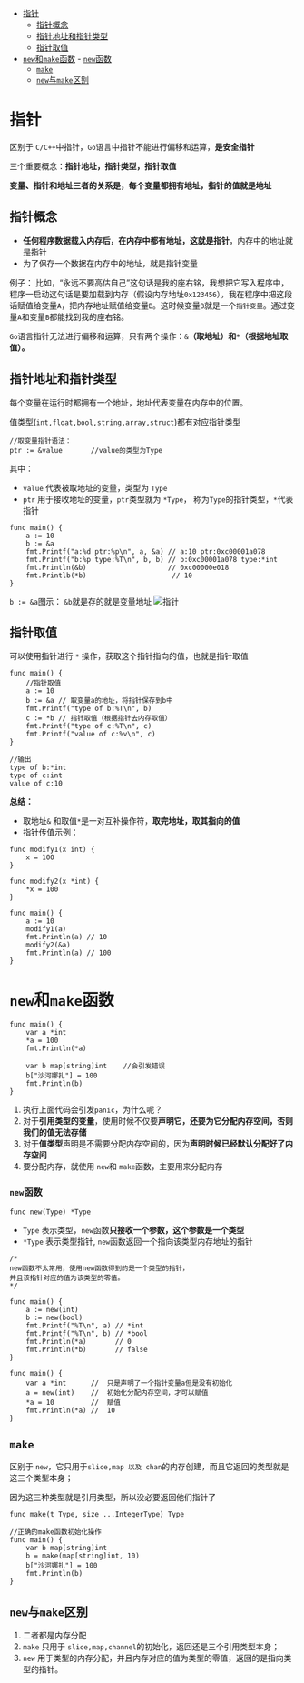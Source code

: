 - [指针](#指针)
	- [指针概念](#指针概念)
	- [指针地址和指针类型](#指针地址和指针类型)
	- [指针取值](#指针取值)
- [`new`和`make`函数](#new和make函数)
		- [`new`函数](#new函数)
	- [`make`](#make)
	- [`new`与`make`区别](#new与make区别)


# 指针
区别于 `C/C++`中指针，`Go`语言中指针不能进行偏移和运算，**是安全指针**

三个重要概念：**指针地址，指针类型，指针取值**

**变量、指针和地址三者的关系是，每个变量都拥有地址，指针的值就是地址**
## 指针概念
* **任何程序数据载入内存后，在内存中都有地址，这就是指针**，内存中的地址就是指针
* 为了保存一个数据在内存中的地址，就是指针变量

例子：
比如，“永远不要高估自己”这句话是我的座右铭，我想把它写入程序中，程序一启动这句话是要加载到内存（假设内存地址`0x123456`），我在程序中把这段话赋值给变量`A`，把内存地址赋值给变量`B`。这时候变量`B`就是一个`指针变量`。通过变量`A`和变量`B`都能找到我的座右铭。

`Go`语言指针无法进行偏移和运算，只有两个操作：`&`**（取地址）**和`*`**（根据地址取值）。**

## 指针地址和指针类型
每个变量在运行时都拥有一个地址，地址代表变量在内存中的位置。

值类型(`int,float,bool,string,array,struct`)都有对应指针类型

```
//取变量指针语法：
ptr := &value       //value的类型为Type
```
其中：
* `value` 代表被取地址的变量，类型为 `Type`
* `ptr` 用于接收地址的变量，`ptr`类型就为 `*Type`， 称为`Type`的指针类型，`*`代表指针

```
func main() {
	a := 10
	b := &a
	fmt.Printf("a:%d ptr:%p\n", a, &a) // a:10 ptr:0xc00001a078
	fmt.Printf("b:%p type:%T\n", b, b) // b:0xc00001a078 type:*int
	fmt.Println(&b)                    // 0xc00000e018
	fmt.Printlb(*b)                     // 10
}
```

`b := &a`图示： `&b`就是存的就是变量地址
![指针](https://www.liwenzhou.com/images/Go/pointer/ptr.png)

## 指针取值
可以使用指针进行 `*` 操作，获取这个指针指向的值，也就是指针取值
```
func main() {
	//指针取值
	a := 10
	b := &a // 取变量a的地址，将指针保存到b中
	fmt.Printf("type of b:%T\n", b)
	c := *b // 指针取值（根据指针去内存取值）
	fmt.Printf("type of c:%T\n", c)
	fmt.Printf("value of c:%v\n", c)
}

//输出
type of b:*int
type of c:int
value of c:10
```
**总结：**
* 取地址`&` 和取值`*`是一对互补操作符，**取完地址，取其指向的值**
* 指针传值示例：
```
func modify1(x int) {
	x = 100
}

func modify2(x *int) {
	*x = 100
}

func main() {
	a := 10
	modify1(a)
	fmt.Println(a) // 10
	modify2(&a)
	fmt.Println(a) // 100
}
```

# `new`和`make`函数
```
func main() {
	var a *int
	*a = 100
	fmt.Println(*a)

	var b map[string]int    //会引发错误
	b["沙河娜扎"] = 100
	fmt.Println(b)
}
```
1. 执行上面代码会引发`panic`，为什么呢？
2. 对于**引用类型的变量**，使用时候不仅要**声明它，还要为它分配内存空间，否则我们的值无法存储**
3. 对于**值类型**声明是不需要分配内存空间的，因为**声明时候已经默认分配好了内存空间**
4. 要分配内存，就使用 `new`和 `make`函数，主要用来分配内存

### `new`函数
```
func new(Type) *Type
```
* `Type` 表示类型，`new`函数**只接收一个参数，这个参数是一个类型**
* `*Type` 表示类型指针, `new`函数返回一个指向该类型内存地址的指针
```
/*
new函数不太常用，使用new函数得到的是一个类型的指针，
并且该指针对应的值为该类型的零值。
*/

func main() {
	a := new(int)
	b := new(bool)
	fmt.Printf("%T\n", a) // *int
	fmt.Printf("%T\n", b) // *bool
	fmt.Println(*a)       // 0
	fmt.Println(*b)       // false
}

```

```
func main() {
	var a *int      //  只是声明了一个指针变量a但是没有初始化
	a = new(int)    //  初始化分配内存空间，才可以赋值
	*a = 10         //  赋值
	fmt.Println(*a) //  10
}
```

## `make`
区别于 `new`，它只用于`slice,map 以及 chan`的内存创建，而且它返回的类型就是这三个类型本身；

因为这三种类型就是引用类型，所以没必要返回他们指针了

```
func make(t Type, size ...IntegerType) Type

//正确的make函数初始化操作
func main() {
	var b map[string]int
	b = make(map[string]int, 10)
	b["沙河娜扎"] = 100
	fmt.Println(b)
}
```

## `new`与`make`区别
1. 二者都是内存分配
2. `make` 只用于 `slice,map,channel`的初始化，返回还是三个引用类型本身；
3. `new` 用于类型的内存分配，并且内存对应的值为类型的零值，返回的是指向类型的指针。